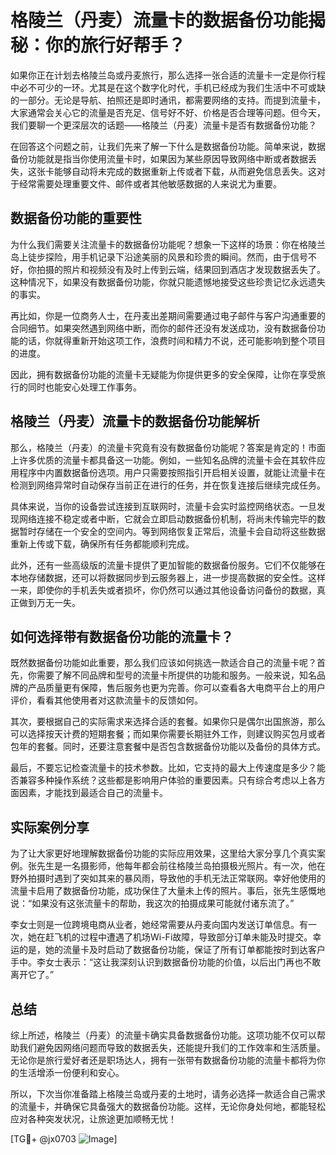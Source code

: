 # 格陵兰（丹麦）流量卡的数据备份功能揭秘：你的旅行好帮手？

如果你正在计划去格陵兰岛或丹麦旅行，那么选择一张合适的流量卡一定是你行程中必不可少的一环。尤其是在这个数字化时代，手机已经成为我们生活中不可或缺的一部分。无论是导航、拍照还是即时通讯，都需要网络的支持。而提到流量卡，大家通常会关心它的流量是否充足、信号好不好、价格是否合理等问题。但今天，我们要聊一个更深层次的话题——格陵兰（丹麦）流量卡是否有数据备份功能？

在回答这个问题之前，让我们先来了解一下什么是数据备份功能。简单来说，数据备份功能就是指当你使用流量卡时，如果因为某些原因导致网络中断或者数据丢失，这张卡能够自动将未完成的数据重新上传或者下载，从而避免信息丢失。这对于经常需要处理重要文件、邮件或者其他敏感数据的人来说尤为重要。

## 数据备份功能的重要性

为什么我们需要关注流量卡的数据备份功能呢？想象一下这样的场景：你在格陵兰岛上徒步探险，用手机记录下沿途美丽的风景和珍贵的瞬间。然而，由于信号不好，你拍摄的照片和视频没有及时上传到云端，结果回到酒店才发现数据丢失了。这种情况下，如果没有数据备份功能，你就只能遗憾地接受这些珍贵记忆永远遗失的事实。

再比如，你是一位商务人士，在丹麦出差期间需要通过电子邮件与客户沟通重要的合同细节。如果突然遇到网络中断，而你的邮件还没有发送成功，没有数据备份功能的话，你就得重新开始这项工作，浪费时间和精力不说，还可能影响到整个项目的进度。

因此，拥有数据备份功能的流量卡无疑能为你提供更多的安全保障，让你在享受旅行的同时也能安心处理工作事务。

## 格陵兰（丹麦）流量卡的数据备份功能解析

那么，格陵兰（丹麦）的流量卡究竟有没有数据备份功能呢？答案是肯定的！市面上许多优质的流量卡都具备这一功能。例如，一些知名品牌的流量卡会在其软件应用程序中内置数据备份选项。用户只需要按照指引开启相关设置，就能让流量卡在检测到网络异常时自动保存当前正在进行的任务，并在恢复连接后继续完成任务。

具体来说，当你的设备尝试连接到互联网时，流量卡会实时监控网络状态。一旦发现网络连接不稳定或者中断，它就会立即启动数据备份机制，将尚未传输完毕的数据暂时存储在一个安全的空间内。等到网络恢复正常后，流量卡会自动将这些数据重新上传或下载，确保所有任务都能顺利完成。

此外，还有一些高级版的流量卡提供了更加智能的数据备份服务。它们不仅能够在本地存储数据，还可以将数据同步到云服务器上，进一步提高数据的安全性。这样一来，即使你的手机丢失或者损坏，你仍然可以通过其他设备访问备份的数据，真正做到万无一失。

## 如何选择带有数据备份功能的流量卡？

既然数据备份功能如此重要，那么我们应该如何挑选一款适合自己的流量卡呢？首先，你需要了解不同品牌和型号的流量卡所提供的功能和服务。一般来说，知名品牌的产品质量更有保障，售后服务也更为完善。你可以查看各大电商平台上的用户评价，看看其他使用者对这款流量卡的反馈如何。

其次，要根据自己的实际需求来选择合适的套餐。如果你只是偶尔出国旅游，那么可以选择按天计费的短期套餐；而如果你需要长期驻外工作，则建议购买包月或者包年的套餐。同时，还要注意套餐中是否包含数据备份功能以及备份的具体方式。

最后，不要忘记检查流量卡的技术参数。比如，它支持的最大上传速度是多少？能否兼容多种操作系统？这些都是影响用户体验的重要因素。只有综合考虑以上各方面因素，才能找到最适合自己的流量卡。

## 实际案例分享

为了让大家更好地理解数据备份功能的实际应用效果，这里给大家分享几个真实案例。张先生是一名摄影师，他每年都会前往格陵兰岛拍摄极光照片。有一次，他在野外拍摄时遇到了突如其来的暴风雨，导致他的手机无法正常联网。幸好他使用的流量卡启用了数据备份功能，成功保住了大量未上传的照片。事后，张先生感慨地说：“如果没有这张流量卡的帮助，我这次的拍摄成果可能就付诸东流了。”

李女士则是一位跨境电商从业者，她经常需要从丹麦向国内发送订单信息。有一次，她在赶飞机的过程中遭遇了机场Wi-Fi故障，导致部分订单未能及时提交。幸运的是，她的流量卡及时启动了数据备份功能，保证了所有订单都能按时到达客户手中。李女士表示：“这让我深刻认识到数据备份功能的价值，以后出门再也不敢离开它了。”

## 总结

综上所述，格陵兰（丹麦）的流量卡确实具备数据备份功能。这项功能不仅可以帮助我们避免因网络问题而导致的数据丢失，还能提升我们的工作效率和生活质量。无论你是旅行爱好者还是职场达人，拥有一张带有数据备份功能的流量卡都将为你的生活增添一份便利和安心。

所以，下次当你准备踏上格陵兰岛或丹麦的土地时，请务必选择一款适合自己需求的流量卡，并确保它具备强大的数据备份功能。这样，无论你身处何地，都能轻松应对各种突发状况，让旅途更加顺畅无忧！

[TG💪+ @jx0703 ![Image](https://github.com/user-attachments/assets/dbca1d08-cadb-493c-b0ec-ad6f7a83f270)]